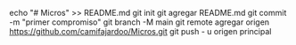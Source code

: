 echo "# Micros" >> README.md 
git init 
git agregar README.md 
git commit -m "primer compromiso" 
git branch -M main 
git remote agregar origen https://github.com/camifajardoo/Micros.git
 git push - u origen principal
